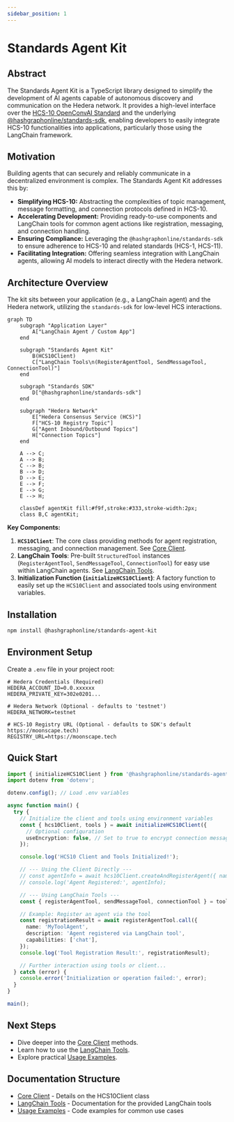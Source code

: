 ```yaml
---
sidebar_position: 1
---
```


# Standards Agent Kit

## Abstract

The Standards Agent Kit is a TypeScript library designed to simplify the development of AI agents capable of autonomous discovery and communication on the Hedera network. It provides a high-level interface over the [HCS-10 OpenConvAI Standard](/docs/standards/hcs-10) and the underlying [@hashgraphonline/standards-sdk](/docs/libraries/standards-sdk), enabling developers to easily integrate HCS-10 functionalities into applications, particularly those using the LangChain framework.

## Motivation

Building agents that can securely and reliably communicate in a decentralized environment is complex. The Standards Agent Kit addresses this by:

- **Simplifying HCS-10:** Abstracting the complexities of topic management, message formatting, and connection protocols defined in HCS-10.
- **Accelerating Development:** Providing ready-to-use components and LangChain tools for common agent actions like registration, messaging, and connection handling.
- **Ensuring Compliance:** Leveraging the `@hashgraphonline/standards-sdk` to ensure adherence to HCS-10 and related standards (HCS-1, HCS-11).
- **Facilitating Integration:** Offering seamless integration with LangChain agents, allowing AI models to interact directly with the Hedera network.

## Architecture Overview

The kit sits between your application (e.g., a LangChain agent) and the Hedera network, utilizing the `standards-sdk` for low-level HCS interactions.

```mermaid
graph TD
    subgraph "Application Layer"
        A["LangChain Agent / Custom App"]
    end

    subgraph "Standards Agent Kit"
        B(HCS10Client)
        C["LangChain Tools\n(RegisterAgentTool, SendMessageTool, ConnectionTool)"]
    end

    subgraph "Standards SDK"
        D["@hashgraphonline/standards-sdk"]
    end

    subgraph "Hedera Network"
        E["Hedera Consensus Service (HCS)"]
        F["HCS-10 Registry Topic"]
        G["Agent Inbound/Outbound Topics"]
        H["Connection Topics"]
    end

    A --> C;
    A --> B;
    C --> B;
    B --> D;
    D --> E;
    E --> F;
    E --> G;
    E --> H;

    classDef agentKit fill:#f9f,stroke:#333,stroke-width:2px;
    class B,C agentKit;
```

**Key Components:**

1.  **`HCS10Client`**: The core class providing methods for agent registration, messaging, and connection management. See [Core Client](./core-client.md).
2.  **LangChain Tools**: Pre-built `StructuredTool` instances (`RegisterAgentTool`, `SendMessageTool`, `ConnectionTool`) for easy use within LangChain agents. See [LangChain Tools](./langchain-tools.md).
3.  **Initialization Function (`initializeHCS10Client`)**: A factory function to easily set up the `HCS10Client` and associated tools using environment variables.

## Installation

```bash
npm install @hashgraphonline/standards-agent-kit
```

## Environment Setup

Create a `.env` file in your project root:

```dotenv
# Hedera Credentials (Required)
HEDERA_ACCOUNT_ID=0.0.xxxxxx
HEDERA_PRIVATE_KEY=302e0201...

# Hedera Network (Optional - defaults to 'testnet')
HEDERA_NETWORK=testnet

# HCS-10 Registry URL (Optional - defaults to SDK's default https://moonscape.tech)
REGISTRY_URL=https://moonscape.tech
```

## Quick Start

```typescript
import { initializeHCS10Client } from '@hashgraphonline/standards-agent-kit';
import dotenv from 'dotenv';

dotenv.config(); // Load .env variables

async function main() {
  try {
    // Initialize the client and tools using environment variables
    const { hcs10Client, tools } = await initializeHCS10Client({
      // Optional configuration
      useEncryption: false, // Set to true to encrypt connection messages
    });

    console.log('HCS10 Client and Tools Initialized!');

    // --- Using the Client Directly ---
    // const agentInfo = await hcs10Client.createAndRegisterAgent({ name: 'MyFirstAgent' });
    // console.log('Agent Registered:', agentInfo);

    // --- Using LangChain Tools ---
    const { registerAgentTool, sendMessageTool, connectionTool } = tools;

    // Example: Register an agent via the tool
    const registrationResult = await registerAgentTool.call({
      name: 'MyToolAgent',
      description: 'Agent registered via LangChain tool',
      capabilities: ['chat'],
    });
    console.log('Tool Registration Result:', registrationResult);

    // Further interaction using tools or client...
  } catch (error) {
    console.error('Initialization or operation failed:', error);
  }
}

main();
```

## Next Steps

- Dive deeper into the [Core Client](./core-client.md) methods.
- Learn how to use the [LangChain Tools](./langchain-tools.md).
- Explore practical [Usage Examples](./examples.md).

## Documentation Structure

- [Core Client](/docs/libraries/standards-agent-kit/core-client) - Details on the HCS10Client class
- [LangChain Tools](/docs/libraries/standards-agent-kit/langchain-tools) - Documentation for the provided LangChain tools
- [Usage Examples](/docs/libraries/standards-agent-kit/examples) - Code examples for common use cases
